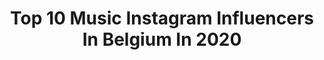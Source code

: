 ---
title: Top 10 Music Instagram Influencers In Belgium In 2020
description: >-
  Find top music Instagram influencers in Belgium in 2020. Most popular hashtags: #friends #live #2020 #.
platform: Instagram
profiles:
  - username: "sillowmill"
    fullname: >-
      Sillow
    location: "Belgium"
    followers: 3650
    engagement: 1226
    commentsToLikes: 0.177417
    id: ckaoucmvfzpl80i783bqixcc4
    verified: false
    hashtags: "#streetwears, #greenscreen, #group, #upcoming"
  - username: "enricosangiuliano"
    fullname: >-
      Enrico Sangiuliano
    location: "Belgium"
    followers: 249203
    engagement: 533
    commentsToLikes: 0.016840
    id: ck0vvzx50rhe40i19jpo8f8co
    verified: true
    hashtags: "#nightshop, #volvo, #90"
  - username: "romeoblanco"
    fullname: >-
      Romeo Blanco
    location: "Belgium"
    followers: 50986
    engagement: 100
    commentsToLikes: 0.066055
    id: ckapayeglxxpu0i787dc562hk
    verified: true
    hashtags: "#live, #turnupthelove, #birthday, #xpotronica"
  - username: "realkateryan"
    fullname: >-
      Kate Ryan
    location: "Belgium"
    followers: 31502
    engagement: 293
    commentsToLikes: 0.033994
    id: ck5ck9s4rwfjr0i1147kzflka
    verified: true
    hashtags: "#letscuddle, #oslo, #musicindustry, #justthetwoofus"
  - username: "netrekbe"
    fullname: >-
      NETREK
    location: "Belgium"
    followers: 4661
    engagement: 1944
    commentsToLikes: 0.039516
    id: ck14jm3tyl1ar0i19puqj1lwu
    verified: false
    hashtags: ""
  - username: "jaspersteverlinck"
    fullname: >-
      Jasper Steverlinck
    location: "Belgium"
    followers: 10556
    engagement: 572
    commentsToLikes: 0.051367
    id: ck5qclmsvr6hb0i11aqfwsv47
    verified: true
    hashtags: "#red, #quarantine, #workshop, #here"
  - username: "matthewjohnmichel"
    fullname: >-
      ᴍᴀᴛᴛʜᴇᴡ ᴍɪᴄʜᴇʟ
    location: "Belgium"
    followers: 24752
    engagement: 446
    commentsToLikes: 0.016330
    id: ckap8lcz8oub40i78zur96x3p
    verified: false
    hashtags: "#mj, #sobelgium, #homesweethome, #antwerp"
  - username: "valentinebrognion"
    fullname: >-
      VALENTINE
    location: "Belgium"
    followers: 5033
    engagement: 594
    commentsToLikes: 0.020082
    id: ck0uco404haa90i19gxj0tf39
    verified: false
    hashtags: ""
  - username: "giovanhoutte"
    fullname: >-
      Gio Vanhoutte | 지오 | 吉欧
    location: "Belgium"
    followers: 10657
    engagement: 994
    commentsToLikes: 0.036881
    id: ck0w0s07kfr020i19vtp355ol
    verified: false
    hashtags: "#vivaibiza, #hotellife, #novashanghai, #djrosh"
  - username: "ronnmoss"
    fullname: >-
      ronn moss
    location: "Belgium"
    followers: 233928
    engagement: 219
    commentsToLikes: 0.021037
    id: ck0w1ntbek93q0i19jpljh0ip
    verified: true
    hashtags: "#loveitaly, #musicislife, #pets, #reaganlibrary"
---